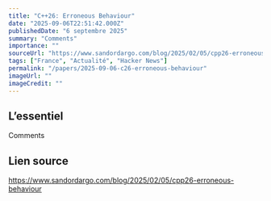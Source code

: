 ```yaml
---
title: "C++26: Erroneous Behaviour"
date: "2025-09-06T22:51:42.000Z"
publishedDate: "6 septembre 2025"
summary: "Comments"
importance: ""
sourceUrl: "https://www.sandordargo.com/blog/2025/02/05/cpp26-erroneous-behaviour"
tags: ["France", "Actualité", "Hacker News"]
permalink: "/papers/2025-09-06-c26-erroneous-behaviour"
imageUrl: ""
imageCredit: ""
---
```


## L’essentiel

Comments

## Lien source

https://www.sandordargo.com/blog/2025/02/05/cpp26-erroneous-behaviour
